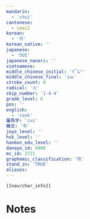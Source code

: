 ```yaml
---
mandarin:
  - 'chuī'
cantonese:
  - ceoi1
korean:
  - '취'
korean_native: ''
japanese:
  - 'SUI'
japanese_nanori: ''
vietnamese:
middle_chinese_initial: 't͡ɕʰ'
middle_chinese_final: 'iuᴇ'
stroke_count: 8
radical: '火'
skip_number: '1-4-4'
grade_level: 6
pos: ''
english:
  - 'cook'
羅馬字: 'cui'
韓文: '취'
joyo_level: ''
hsk_level: ''
hanmun_edu_level: ''
danayo_id: 6086
mc_id: 2721
graphemic_classification: '吹'
stand_in: 'TRUE'
aliases:
---
```

```meta-bind-embed
[[nav/char_info]]
```

# Notes
